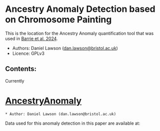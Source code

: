 # Ancestry Anomaly Detection based on Chromosome Painting

This is the location for the Ancestry Anomaly quantification tool that was used in [Barrie et al. 2024](https://www.nature.com/articles/s41586-023-06618-z).
 
* Authors: Daniel Lawson (dan.lawson@bristol.ac.uk)
* Licence: GPLv3

## Contents:

Currently 
# [AncestryAnomaly](AncestryAnomaly)
	* Author: Daniel Lawson (dan.lawson@bristol.ac.uk)


 Data used for this anomaly detection in this paper are available at:
 [](https://data-bris.acrc.bris.ac.uk/deposits/30vkt4urhspfq2d86dflcizqfg)


